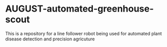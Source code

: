 # AUGUST-automated-greenhouse-scout
This is a repository for a line follower robot being used for automated plant disease detection and precision agricuture
